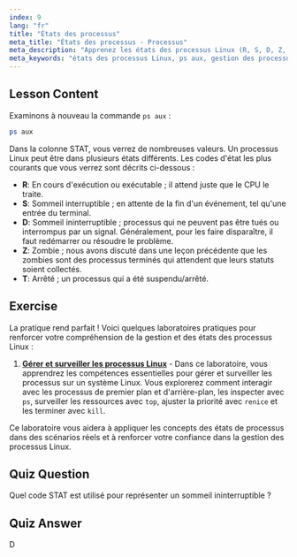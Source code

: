 ```yaml
---
index: 9
lang: "fr"
title: "États des processus"
meta_title: "États des processus - Processus"
meta_description: "Apprenez les états des processus Linux (R, S, D, Z, T) en utilisant `ps aux`. Comprenez les codes STAT courants et gérez les processus efficacement. Commencez votre parcours Linux !"
meta_keywords: "états des processus Linux, ps aux, gestion des processus, tutoriel Linux, Linux pour débutants, codes STAT, guide Linux"
---
```


## Lesson Content

Examinons à nouveau la commande `ps aux` :

```bash
ps aux
```

Dans la colonne STAT, vous verrez de nombreuses valeurs. Un processus Linux peut être dans plusieurs états différents. Les codes d'état les plus courants que vous verrez sont décrits ci-dessous :

- **R**: En cours d'exécution ou exécutable ; il attend juste que le CPU le traite.
- **S**: Sommeil interruptible ; en attente de la fin d'un événement, tel qu'une entrée du terminal.
- **D**: Sommeil ininterruptible ; processus qui ne peuvent pas être tués ou interrompus par un signal. Généralement, pour les faire disparaître, il faut redémarrer ou résoudre le problème.
- **Z**: Zombie ; nous avons discuté dans une leçon précédente que les zombies sont des processus terminés qui attendent que leurs statuts soient collectés.
- **T**: Arrêté ; un processus qui a été suspendu/arrêté.

## Exercise

La pratique rend parfait ! Voici quelques laboratoires pratiques pour renforcer votre compréhension de la gestion et des états des processus Linux :

1. **[Gérer et surveiller les processus Linux](https://labex.io/fr/labs/comptia-manage-and-monitor-linux-processes-590864)** - Dans ce laboratoire, vous apprendrez les compétences essentielles pour gérer et surveiller les processus sur un système Linux. Vous explorerez comment interagir avec les processus de premier plan et d'arrière-plan, les inspecter avec `ps`, surveiller les ressources avec `top`, ajuster la priorité avec `renice` et les terminer avec `kill`.

Ce laboratoire vous aidera à appliquer les concepts des états de processus dans des scénarios réels et à renforcer votre confiance dans la gestion des processus Linux.

## Quiz Question

Quel code STAT est utilisé pour représenter un sommeil ininterruptible ?

## Quiz Answer

D
